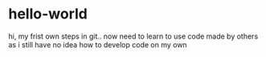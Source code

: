# hello-world
hi, my frist own steps in git.. now need to learn to use code made by others as i still have no idea how to develop code on my own
